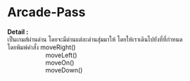 # Arcade-Pass

<b>Detail : </b><br>
เป็นเกมส์ผ่านด่าน โดยจะมีด่านแต่ละด่านสุ่มมาให้ โดยให้เราเดินไปยังที่ที่กำหนด<br>
โดยพิมพ์คำสั่ง moveRight()<br>
&nbsp;&nbsp;&nbsp;&nbsp;&nbsp;&nbsp;&nbsp;&nbsp;&nbsp;&nbsp;&nbsp;&nbsp;&nbsp;&nbsp;&nbsp;&nbsp;&nbsp;&nbsp;&nbsp;&nbsp;&nbsp;  moveLeft()<br>
&nbsp;&nbsp;&nbsp;&nbsp;&nbsp;&nbsp;&nbsp;&nbsp;&nbsp;&nbsp;&nbsp;&nbsp;&nbsp;&nbsp;&nbsp;&nbsp;&nbsp;&nbsp;&nbsp;&nbsp;&nbsp;  moveOn()<br>
&nbsp;&nbsp;&nbsp;&nbsp;&nbsp;&nbsp;&nbsp;&nbsp;&nbsp;&nbsp;&nbsp;&nbsp;&nbsp;&nbsp;&nbsp;&nbsp;&nbsp;&nbsp;&nbsp;&nbsp;&nbsp;  moveDown()<br>


